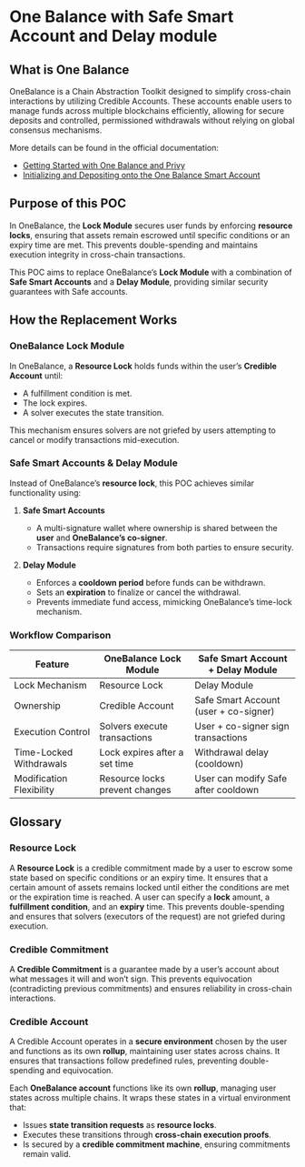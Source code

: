 # One Balance with Safe Smart Account and Delay module

## What is One Balance
OneBalance is a Chain Abstraction Toolkit designed to simplify cross-chain interactions by utilizing Credible Accounts. These accounts enable users to manage funds across multiple blockchains efficiently, allowing for secure deposits and controlled, permissioned withdrawals without relying on global consensus mechanisms. 

More details can be found in the official documentation:
- [Getting Started with One Balance and Privy](https://docs.onebalance.io/chain-abstraction-toolkit/getting-started-with-onebalance-and-privy)
- [Initializing and Depositing onto the One Balance Smart Account](https://docs.onebalance.io/chain-abstraction-toolkit/getting-started-with-onebalance-and-privy/step-3-initializing-and-depositing-onto-the-onebalance-smart-account)

## Purpose of this POC
In OneBalance, the **Lock Module** secures user funds by enforcing **resource locks**, ensuring that assets remain escrowed until specific conditions or an expiry time are met. This prevents double-spending and maintains execution integrity in cross-chain transactions.  

This POC aims to replace OneBalance’s **Lock Module** with a combination of **Safe Smart Accounts** and a **Delay Module**, providing similar security guarantees with Safe accounts.  

## How the Replacement Works  

### OneBalance Lock Module  
In OneBalance, a **Resource Lock** holds funds within the user’s **Credible Account** until:  
- A fulfillment condition is met.  
- The lock expires.  
- A solver executes the state transition.  

This mechanism ensures solvers are not griefed by users attempting to cancel or modify transactions mid-execution.  

### Safe Smart Accounts & Delay Module  
Instead of OneBalance’s **resource lock**, this POC achieves similar functionality using:  
1. **Safe Smart Accounts**  
   - A multi-signature wallet where ownership is shared between the **user** and **OneBalance’s co-signer**.  
   - Transactions require signatures from both parties to ensure security.  

2. **Delay Module**  
   - Enforces a **cooldown period** before funds can be withdrawn.  
   - Sets an **expiration** to finalize or cancel the withdrawal.  
   - Prevents immediate fund access, mimicking OneBalance’s time-lock mechanism.  

### Workflow Comparison  

| Feature                   | OneBalance Lock Module            | Safe Smart Account + Delay Module |
|---------------------------|----------------------------------|-----------------------------------|
| Lock Mechanism            | Resource Lock                   | Delay Module                     |
| Ownership                 | Credible Account                | Safe Smart Account (user + co-signer) |
| Execution Control         | Solvers execute transactions    | User + co-signer sign transactions |
| Time-Locked Withdrawals   | Lock expires after a set time   | Withdrawal delay (cooldown) |
| Modification Flexibility  | Resource locks prevent changes  | User can modify Safe after cooldown |


## Glossary

### Resource Lock

A **Resource Lock** is a credible commitment made by a user to escrow some state based on specific conditions or an expiry time. It ensures that a certain amount of assets remains locked until either the conditions are met or the expiration time is reached.
A user can specify a **lock** amount, a **fulfillment condition**, and an **expiry** time. This prevents double-spending and ensures that solvers (executors of the request) are not griefed during execution.

### Credible Commitment

A **Credible Commitment** is a guarantee made by a user’s account about what messages it will and won’t sign. This prevents equivocation (contradicting previous commitments) and ensures reliability in cross-chain interactions.

### Credible Account

A Credible Account operates in a **secure environment** chosen by the user and functions as its own **rollup**, maintaining user states across chains. It ensures that transactions follow predefined rules, preventing double-spending and equivocation.

Each **OneBalance account** functions like its own **rollup**, managing user states across multiple chains. It wraps these states in a virtual environment that:
- Issues **state transition requests** as **resource locks**.
- Executes these transitions through **cross-chain execution proofs**.
- Is secured by a **credible commitment machine**, ensuring commitments remain valid.







